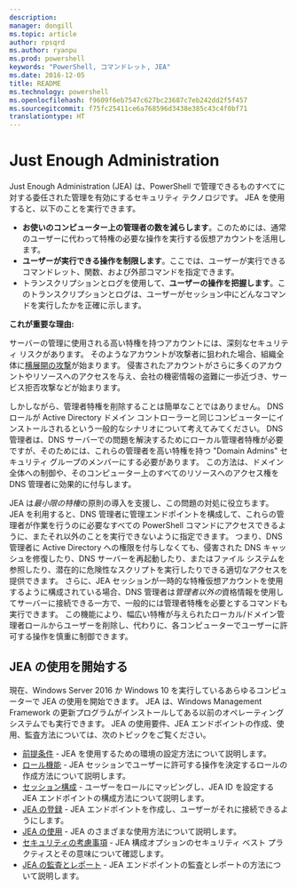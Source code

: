 ```yaml
---
description: 
manager: dongill
ms.topic: article
author: rpsqrd
ms.author: ryanpu
ms.prod: powershell
keywords: "PowerShell, コマンドレット, JEA"
ms.date: 2016-12-05
title: README
ms.technology: powershell
ms.openlocfilehash: f9609f6eb7547c627bc23687c7eb242dd2f5f457
ms.sourcegitcommit: f75fc25411ce6a768596d3438e385c43c4f0bf71
translationtype: HT
---
```

# <a name="just-enough-administration"></a>Just Enough Administration

Just Enough Administration (JEA) は、PowerShell で管理できるものすべてに対する委任された管理を有効にするセキュリティ テクノロジです。
JEA を使用すると、以下のことを実行できます。

- **お使いのコンピューター上の管理者の数を減らします**。このためには、通常のユーザーに代わって特権の必要な操作を実行する仮想アカウントを活用します。
- **ユーザーが実行できる操作を制限します**。ここでは、ユーザーが実行できるコマンドレット、関数、および外部コマンドを指定できます。
- トランスクリプションとログを使用して、**ユーザーの操作を把握します**。このトランスクリプションとログは、ユーザーがセッション中にどんなコマンドを実行したかを正確に示します。

**これが重要な理由:**

サーバーの管理に使用される高い特権を持つアカウントには、深刻なセキュリティ リスクがあります。
そのようなアカウントが攻撃者に狙われた場合、組織全体に[横展開の攻撃](http://aka.ms/pth)が始まります。
侵害されたアカウントがさらに多くのアカウントやリソースへのアクセスを与え、会社の機密情報の盗難に一歩近づき、サービス拒否攻撃などが始まります。

しかしながら、管理者特権を削除することは簡単なことではありません。
DNS ロールが Active Directory ドメイン コントローラーと同じコンピューターにインストールされるという一般的なシナリオについて考えてみてください。
DNS 管理者は、DNS サーバーでの問題を解決するためにローカル管理者特権が必要ですが、そのためには、これらの管理者を高い特権を持つ "Domain Admins" セキュリティ グループのメンバーにする必要があります。
この方法は、ドメイン全体への制御や、そのコンピューター上のすべてのリソースへのアクセス権を DNS 管理者に効果的に付与します。

JEA は*最小限の特権*の原則の導入を支援し、この問題の対処に役立ちます。
JEA を利用すると、DNS 管理者に管理エンドポイントを構成して、これらの管理者が作業を行うのに必要なすべての PowerShell コマンドにアクセスできるように、またそれ以外のことを実行できないように指定できます。
つまり、DNS 管理者に Active Directory への権限を付与しなくても、侵害された DNS キャッシュを修復したり、DNS サーバーを再起動したり、またはファイル システムを参照したり、潜在的に危険性なスクリプトを実行したりできる適切なアクセスを提供できます。
さらに、JEA セッションが一時的な特権仮想アカウントを使用するように構成されている場合、DNS 管理者は*管理者以外の*資格情報を使用してサーバーに接続できる一方で、一般的には管理者特権を必要とするコマンドも実行できます。
この機能により、幅広い特権が与えられたローカル/ドメイン管理者ロールからユーザーを削除し、代わりに、各コンピューターでユーザーに許可する操作を慎重に制御できます。

## <a name="get-started-with-jea"></a>JEA の使用を開始する

現在、Windows Server 2016 か Windows 10 を実行しているあらゆるコンピューターで JEA の使用を開始できます。
JEA は、Windows Management Framework の更新プログラムがインストールしてある以前のオペレーティング システムでも実行できます。
JEA の使用要件、JEA エンドポイントの作成、使用、監査方法については、次のトピックをご覧ください。

- [前提条件](prerequisites.md) - JEA を使用するための環境の設定方法について説明します。
- [ロール機能](role-capabilities.md) - JEA セッションでユーザーに許可する操作を決定するロールの作成方法について説明します。
- [セッション構成](session-configurations.md) - ユーザーをロールにマッピングし、JEA ID を設定する JEA エンドポイントの構成方法について説明します。
- [JEA の登録](register-jea.md) - JEA エンドポイントを作成し、ユーザーがそれに接続できるようにします。
- [JEA の使用](using-jea.md) - JEA のさまざまな使用方法について説明します。
- [セキュリティの考慮事項](security-considerations.md) - JEA 構成オプションのセキュリティ ベスト プラクティスとその意味について確認します。
- [JEA の監査とレポート](audit-and-report.md) - JEA エンドポイントの監査とレポートの方法について説明します。